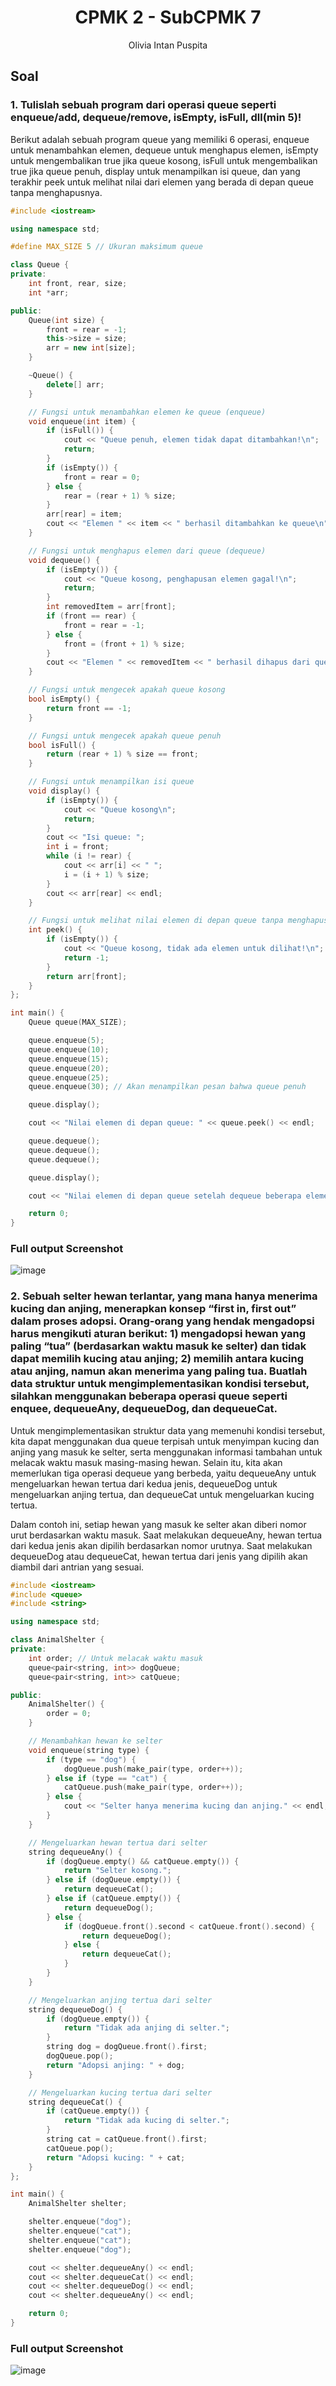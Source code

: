 # <h1 align="center">CPMK 2 - SubCPMK 7</h1>
<p align="center">Olivia Intan Puspita</p>


## Soal

### 1.	Tulislah sebuah program dari operasi queue seperti enqueue/add, dequeue/remove, isEmpty, isFull, dll(min 5)! 

Berikut adalah sebuah program queue yang memiliki 6 operasi, enqueue untuk menambahkan elemen, dequeue untuk menghapus elemen, isEmpty untuk mengembalikan true jika queue kosong, isFull untuk mengembalikan true jika queue penuh, display untuk menampilkan isi queue, dan yang terakhir peek untuk melihat nilai dari elemen yang berada di depan queue tanpa menghapusnya.

```C++
#include <iostream>

using namespace std;

#define MAX_SIZE 5 // Ukuran maksimum queue

class Queue {
private:
    int front, rear, size;
    int *arr;

public:
    Queue(int size) {
        front = rear = -1;
        this->size = size;
        arr = new int[size];
    }

    ~Queue() {
        delete[] arr;
    }

    // Fungsi untuk menambahkan elemen ke queue (enqueue)
    void enqueue(int item) {
        if (isFull()) {
            cout << "Queue penuh, elemen tidak dapat ditambahkan!\n";
            return;
        }
        if (isEmpty()) {
            front = rear = 0;
        } else {
            rear = (rear + 1) % size;
        }
        arr[rear] = item;
        cout << "Elemen " << item << " berhasil ditambahkan ke queue\n";
    }

    // Fungsi untuk menghapus elemen dari queue (dequeue)
    void dequeue() {
        if (isEmpty()) {
            cout << "Queue kosong, penghapusan elemen gagal!\n";
            return;
        }
        int removedItem = arr[front];
        if (front == rear) {
            front = rear = -1;
        } else {
            front = (front + 1) % size;
        }
        cout << "Elemen " << removedItem << " berhasil dihapus dari queue\n";
    }

    // Fungsi untuk mengecek apakah queue kosong
    bool isEmpty() {
        return front == -1;
    }

    // Fungsi untuk mengecek apakah queue penuh
    bool isFull() {
        return (rear + 1) % size == front;
    }

    // Fungsi untuk menampilkan isi queue
    void display() {
        if (isEmpty()) {
            cout << "Queue kosong\n";
            return;
        }
        cout << "Isi queue: ";
        int i = front;
        while (i != rear) {
            cout << arr[i] << " ";
            i = (i + 1) % size;
        }
        cout << arr[rear] << endl;
    }

    // Fungsi untuk melihat nilai elemen di depan queue tanpa menghapusnya (peek)
    int peek() {
        if (isEmpty()) {
            cout << "Queue kosong, tidak ada elemen untuk dilihat!\n";
            return -1;
        }
        return arr[front];
    }
};

int main() {
    Queue queue(MAX_SIZE);

    queue.enqueue(5);
    queue.enqueue(10);
    queue.enqueue(15);
    queue.enqueue(20);
    queue.enqueue(25);
    queue.enqueue(30); // Akan menampilkan pesan bahwa queue penuh

    queue.display();

    cout << "Nilai elemen di depan queue: " << queue.peek() << endl;

    queue.dequeue();
    queue.dequeue();
    queue.dequeue();

    queue.display();

    cout << "Nilai elemen di depan queue setelah dequeue beberapa elemen: " << queue.peek() << endl;

    return 0;
}
```
### Full output Screenshot
![image](https://github.com/OliviaIntan/Teori-Algoritma-Struktur-Data/assets/162260430/41461c93-75da-48d4-beb2-503a9a795fe2)


### 2. Sebuah selter hewan terlantar, yang mana hanya menerima kucing dan anjing, menerapkan konsep “first in, first out” dalam proses adopsi. Orang-orang yang hendak mengadopsi harus mengikuti aturan berikut: 1) mengadopsi hewan yang paling “tua” (berdasarkan waktu masuk ke selter) dan tidak dapat memilih kucing atau anjing; 2) memilih antara kucing atau anjing, namun akan menerima yang paling tua. Buatlah data struktur untuk mengimplementasikan kondisi tersebut, silahkan menggunakan beberapa operasi queue seperti enquee, dequeueAny, dequeueDog, dan dequeueCat.  

Untuk mengimplementasikan struktur data yang memenuhi kondisi tersebut, kita dapat menggunakan dua queue terpisah untuk menyimpan kucing dan anjing yang masuk ke selter, serta menggunakan informasi tambahan untuk melacak waktu masuk masing-masing hewan. Selain itu, kita akan memerlukan tiga operasi dequeue yang berbeda, yaitu dequeueAny untuk mengeluarkan hewan tertua dari kedua jenis, dequeueDog untuk mengeluarkan anjing tertua, dan dequeueCat untuk mengeluarkan kucing tertua.

Dalam contoh ini, setiap hewan yang masuk ke selter akan diberi nomor urut berdasarkan waktu masuk. Saat melakukan dequeueAny, hewan tertua dari kedua jenis akan dipilih berdasarkan nomor urutnya. Saat melakukan dequeueDog atau dequeueCat, hewan tertua dari jenis yang dipilih akan diambil dari antrian yang sesuai.


```C++
#include <iostream>
#include <queue>
#include <string>

using namespace std;

class AnimalShelter {
private:
    int order; // Untuk melacak waktu masuk
    queue<pair<string, int>> dogQueue;
    queue<pair<string, int>> catQueue;

public:
    AnimalShelter() {
        order = 0;
    }

    // Menambahkan hewan ke selter
    void enqueue(string type) {
        if (type == "dog") {
            dogQueue.push(make_pair(type, order++));
        } else if (type == "cat") {
            catQueue.push(make_pair(type, order++));
        } else {
            cout << "Selter hanya menerima kucing dan anjing." << endl;
        }
    }

    // Mengeluarkan hewan tertua dari selter
    string dequeueAny() {
        if (dogQueue.empty() && catQueue.empty()) {
            return "Selter kosong.";
        } else if (dogQueue.empty()) {
            return dequeueCat();
        } else if (catQueue.empty()) {
            return dequeueDog();
        } else {
            if (dogQueue.front().second < catQueue.front().second) {
                return dequeueDog();
            } else {
                return dequeueCat();
            }
        }
    }

    // Mengeluarkan anjing tertua dari selter
    string dequeueDog() {
        if (dogQueue.empty()) {
            return "Tidak ada anjing di selter.";
        }
        string dog = dogQueue.front().first;
        dogQueue.pop();
        return "Adopsi anjing: " + dog;
    }

    // Mengeluarkan kucing tertua dari selter
    string dequeueCat() {
        if (catQueue.empty()) {
            return "Tidak ada kucing di selter.";
        }
        string cat = catQueue.front().first;
        catQueue.pop();
        return "Adopsi kucing: " + cat;
    }
};

int main() {
    AnimalShelter shelter;

    shelter.enqueue("dog");
    shelter.enqueue("cat");
    shelter.enqueue("cat");
    shelter.enqueue("dog");

    cout << shelter.dequeueAny() << endl; 
    cout << shelter.dequeueCat() << endl; 
    cout << shelter.dequeueDog() << endl; 
    cout << shelter.dequeueAny() << endl; 

    return 0;
}
```
### Full output Screenshot
![image](https://github.com/OliviaIntan/Teori-Algoritma-Struktur-Data/assets/162260430/3cec8f9a-bd6d-43a1-9f37-0dfc08d66c18)
